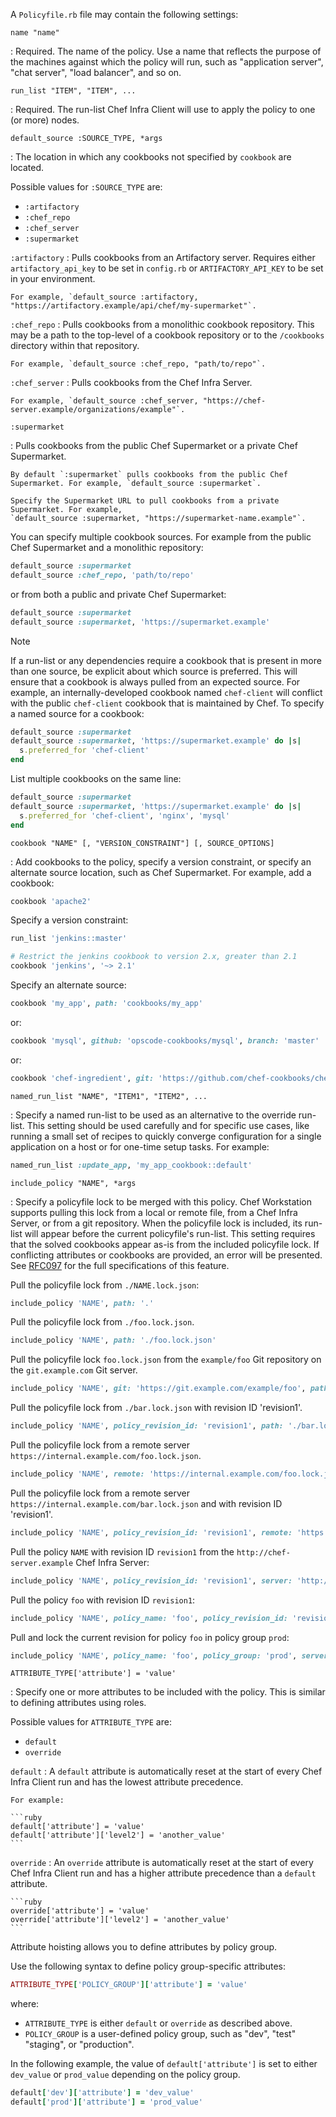 A `Policyfile.rb` file may contain the following settings:

<!-- markdownlint-disable-file MD006 MD007 MD046 MD033 -->

`name "name"`

: Required. The name of the policy. Use a name that reflects the
  purpose of the machines against which the policy will run,
  such as "application server", "chat server", "load balancer", and so on.

`run_list "ITEM", "ITEM", ...`

: Required. The run-list Chef Infra Client will use to apply the
  policy to one (or more) nodes.

`default_source :SOURCE_TYPE, *args`

: The location in which any cookbooks not specified by `cookbook` are
  located.

  Possible values for `:SOURCE_TYPE` are:

  - `:artifactory`
  - `:chef_repo`
  - `:chef_server`
  - `:supermarket`

  `:artifactory`
  : Pulls cookbooks from an Artifactory server. Requires either `artifactory_api_key` to be set in `config.rb` or
    `ARTIFACTORY_API_KEY` to be set in your environment.

    For example, `default_source :artifactory, "https://artifactory.example/api/chef/my-supermarket"`.

  `:chef_repo`
  : Pulls cookbooks from a monolithic cookbook repository. This may be a path to the top-level
    of a cookbook repository or to the `/cookbooks` directory within that repository.

    For example, `default_source :chef_repo, "path/to/repo"`.

  `:chef_server`
  : Pulls cookbooks from the Chef Infra Server.

    For example, `default_source :chef_server, "https://chef-server.example/organizations/example"`.

  `:supermarket`

  : Pulls cookbooks from the public Chef Supermarket or a private Chef Supermarket.

    By default `:supermarket` pulls cookbooks from the public Chef
    Supermarket. For example, `default_source :supermarket`.

    Specify the Supermarket URL to pull cookbooks from a private Supermarket. For example,
    `default_source :supermarket, "https://supermarket-name.example"`.

  You can specify multiple cookbook sources. For example from the
  public Chef Supermarket and a monolithic repository:

  ```ruby
  default_source :supermarket
  default_source :chef_repo, 'path/to/repo'
  ```

  or from both a public and private Chef Supermarket:

  ```ruby
  default_source :supermarket
  default_source :supermarket, 'https://supermarket.example'
  ```

  <div class="admonition-note">
  <p class="admonition-note-title">Note</p>
  <div class="admonition-note-text">

  If a run-list or any dependencies require a cookbook that is present
  in more than one source, be explicit about which source is
  preferred. This will ensure that a cookbook is always pulled from an
  expected source. For example, an internally-developed cookbook named
  `chef-client` will conflict with the public `chef-client` cookbook
  that is maintained by Chef. To specify a named source for a
  cookbook:

  ```ruby
  default_source :supermarket
  default_source :supermarket, 'https://supermarket.example' do |s|
    s.preferred_for 'chef-client'
  end
  ```

  List multiple cookbooks on the same line:

  ```ruby
  default_source :supermarket
  default_source :supermarket, 'https://supermarket.example' do |s|
    s.preferred_for 'chef-client', 'nginx', 'mysql'
  end
  ```

  </div>
  </div>

`cookbook "NAME" [, "VERSION_CONSTRAINT"] [, SOURCE_OPTIONS]`

: Add cookbooks to the policy, specify a version constraint, or
  specify an alternate source location, such as Chef Supermarket. For
  example, add a cookbook:

  ```ruby
  cookbook 'apache2'
  ```

  Specify a version constraint:

  ```ruby
  run_list 'jenkins::master'

  # Restrict the jenkins cookbook to version 2.x, greater than 2.1
  cookbook 'jenkins', '~> 2.1'
  ```

  Specify an alternate source:

  ```ruby
  cookbook 'my_app', path: 'cookbooks/my_app'
  ```

  or:

  ```ruby
  cookbook 'mysql', github: 'opscode-cookbooks/mysql', branch: 'master'
  ```

  or:

  ```ruby
  cookbook 'chef-ingredient', git: 'https://github.com/chef-cookbooks/chef-ingredient.git', tag: 'v0.12.0'
  ```

`named_run_list "NAME", "ITEM1", "ITEM2", ...`

: Specify a named run-list to be used as an alternative to the
  override run-list. This setting should be used carefully and for
  specific use cases, like running a small set of recipes to quickly
  converge configuration for a single application on a host or for
  one-time setup tasks. For example:

  ```ruby
  named_run_list :update_app, 'my_app_cookbook::default'
  ```

`include_policy "NAME", *args`

: Specify a policyfile lock to be merged with this policy. Chef
  Workstation supports pulling this lock from a local or remote file,
  from a Chef Infra Server, or from a git repository. When the
  policyfile lock is included, its run-list will appear before the
  current policyfile's run-list. This setting requires that the solved
  cookbooks appear as-is from the included policyfile lock. If
  conflicting attributes or cookbooks are provided, an error will be
  presented. See
  [RFC097](https://github.com/chef-boneyard/chef-rfc/blob/master/rfc097-policyfile-includes.md)
  for the full specifications of this feature.

  Pull the policyfile lock from `./NAME.lock.json`:

  ```ruby
  include_policy 'NAME', path: '.'
  ```

  Pull the policyfile lock from `./foo.lock.json`.

  ```ruby
  include_policy 'NAME', path: './foo.lock.json'
  ```

  Pull the policyfile lock `foo.lock.json` from the `example/foo` Git repository on the `git.example.com` Git server.

  ```ruby
  include_policy 'NAME', git: 'https://git.example.com/example/foo', path: 'foo.lock.json'
  ```

  Pull the policyfile lock from `./bar.lock.json` with revision ID
  'revision1'.

  ```ruby
  include_policy 'NAME', policy_revision_id: 'revision1', path: './bar.lock.json'
  ```

  Pull the policyfile lock from a remote server
  `https://internal.example.com/foo.lock.json`.

  ```ruby
  include_policy 'NAME', remote: 'https://internal.example.com/foo.lock.json'
  ```

  Pull the policyfile lock from a remote server
  `https://internal.example.com/bar.lock.json` and with revision ID
  'revision1'.

  ```ruby
  include_policy 'NAME', policy_revision_id: 'revision1', remote: 'https://internal.example.com/foo.lock.json'
  ```

  Pull the policy `NAME` with revision ID `revision1` from the
  `http://chef-server.example` Chef Infra Server:

  ```ruby
  include_policy 'NAME', policy_revision_id: 'revision1', server: 'http://chef-server.example'
  ```

  Pull the policy `foo` with revision ID `revision1`:

  ```ruby
  include_policy 'NAME', policy_name: 'foo', policy_revision_id: 'revision1', server: 'http://chef-server.example'
  ```

  Pull and lock the current revision for policy `foo` in policy group
  `prod`:

  ```ruby
  include_policy 'NAME', policy_name: 'foo', policy_group: 'prod', server: 'http://chef-server.example'
  ```

`ATTRIBUTE_TYPE['attribute'] = 'value'`

: Specify one or more attributes to be included with the policy.
  This is similar to defining attributes using roles.

  Possible values for `ATTRIBUTE_TYPE` are:

  - `default`
  - `override`

  `default`
  : A `default` attribute is automatically reset at the start of every Chef
    Infra Client run and has the lowest attribute precedence.

    For example:

    ```ruby
    default['attribute'] = 'value'
    default['attribute']['level2'] = 'another_value'
    ```

  `override`
  : An `override` attribute is automatically reset at the start of every
    Chef Infra Client run and has a higher attribute precedence than
    a `default` attribute.

    ```ruby
    override['attribute'] = 'value'
    override['attribute']['level2'] = 'another_value'
    ```

  Attribute hoisting allows you to define attributes by policy group.

  Use the following syntax to define policy group-specific attributes:

  ```ruby
  ATTRIBUTE_TYPE['POLICY_GROUP']['attribute'] = 'value'
  ```

  where:

  - `ATTRIBUTE_TYPE` is either `default` or `override` as described above.
  - `POLICY_GROUP` is a user-defined policy group, such as "dev", "test" "staging", or "production".

  In the following example, the value of `default['attribute']` is set to either `dev_value` or `prod_value` depending on the policy group.

  ```ruby
  default['dev']['attribute'] = 'dev_value'
  default['prod']['attribute'] = 'prod_value'
  ```
